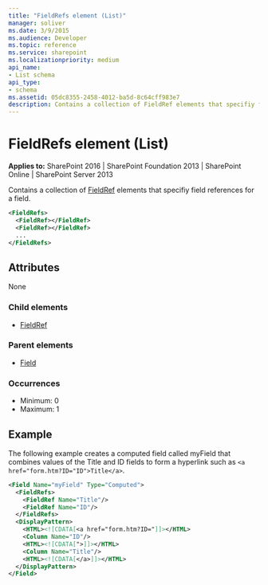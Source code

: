 ```yaml
---
title: "FieldRefs element (List)"
manager: soliver
ms.date: 3/9/2015
ms.audience: Developer
ms.topic: reference
ms.service: sharepoint
ms.localizationpriority: medium
api_name:
- List schema
api_type:
- schema
ms.assetid: 05dc8355-2458-4012-ba5d-8c64cff983e7
description: Contains a collection of FieldRef elements that specifiy field references for a field. 
---
```


# FieldRefs element (List)

**Applies to:** SharePoint 2016 | SharePoint Foundation 2013 | SharePoint Online | SharePoint Server 2013
  
Contains a collection of [FieldRef](fieldref-element-query.md) elements that specifiy field references for a field. 
  
```XML
<FieldRefs>
  <FieldRef></FieldRef>
  <FieldRef></FieldRef>
  ...
</FieldRefs>
```

## Attributes

None
   
### Child elements

- [FieldRef](fieldref-element-query.md)
   
### Parent elements

- [Field](field-element-list.md)
   
### Occurrences

- Minimum: 0 
- Maximum: 1 
   
## Example

The following example creates a computed field called myField that combines values of the Title and ID fields to form a hyperlink such as `<a href="form.htm?ID="ID">Title</a>`.
  
```XML
<Field Name="myField" Type="Computed">
  <FieldRefs>
    <FieldRef Name="Title"/>
    <FieldRef Name="ID"/>
  </FieldRefs>
  <DisplayPattern>
    <HTML><![CDATA[<a href="form.htm?ID="]]></HTML>
    <Column Name="ID"/>
    <HTML><![CDATA[">]]></HTML>
    <Column Name="Title"/>
    <HTML><![CDATA[</a>]]></HTML>
  </DisplayPattern>
</Field>
```

<br/>

